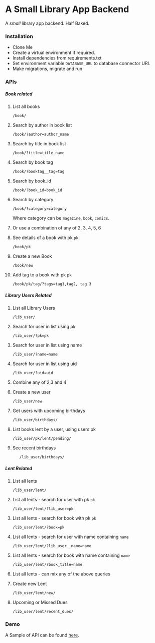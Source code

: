 # A Small Library App Backend #

A _small_ library app backend. Half Baked.

### Installation ###
* Clone Me
* Create a virtual environment if required.
* Install dependencies from requirements.txt
* Set environment variable `DATABASE_URL` to database connector URI.
* Make migrations, migrate and run


### APIs ###
##### Book related #####
1. List all books
    ```text
    /book/     
    ```
2. Search by author in book list
    ```text
    /book/?author=author_name
    ```
3. Search by title in book list
    ```text
    /book/?title=title_name
    ```
4. Search by book tag
    ```text
    /book/?booktag__tag=tag
    ```
5. Search by book_id
    ```text
    /book/?book_id=book_id
    ```
6. Search by category
    ```text
    /book/?category=category
    ```
    Where category can be `magazine`, `book`, `comics`.
    
6. Or use a combination of any of 2, 3, 4, 5, 6
7. See details of a book with pk `pk`
    ```text
    /book/pk
    ```
8. Create a new Book
    ```text
    /book/new
    ```
9. Add tag to a book with pk `pk`
    ```text
    /book/pk/tag/?tags=tag1,tag2, tag 3
    ```
    
##### Library Users Related #####
1. List all Library Users
    ```text
    /lib_user/
    ```
    
2. Search for user in list using pk
    ```text
    /lib_user/?pk=pk
    ```
    
3. Search for user in list using name
    ```text
    /lib_user/?name=name
    ```
    
4. Search for user in list using uid
    ```text
    /lib_user/?uid=uid
    ```
    
5. Combine any of 2,3 and 4 
    
6. Create a new user
    ```text
    /lib_user/new
    ```
        
7. Get users with upcoming birthdays
    ```text
    /lib_user/birthdays/
    ```

8. List books lent by a user, using users pk
    ```text
    /lib_user/pk/lent/pending/
    ```

9. See recent birthdays
    ```text
       /lib_user/birthdays/
    ```


##### Lent Related #####
1. List all lents
    ```text
    /lib_user/lent/
    ```
    
2. List all lents - search for user with pk `pk`
    ```text
    /lib_user/lent/?lib_user=pk
    ```
    
2. List all lents - search  for book with pk `pk`
    ```text
    /lib_user/lent/?book=pk
    ```
    
2. List all lents - search for user with name containing `name`
    ```text
    /lib_user/lent/?lib_user__name=name
    ```
    
2. List all lents - search for book with name containing `name`
    ```text
    /lib_user/lent/?book_title=name
    ```
    
3. List all lents - can mix any of the above queries

4. Create new Lent
    ```text
    /lib_user/lent/new/
    ```

5. Upcoming or Missed Dues
    ```text
    /lib_user/lent/recent_dues/
    ```

### Demo ###
A Sample of API can be found [here](https://boiling-scrubland-41951.herokuapp.com).
